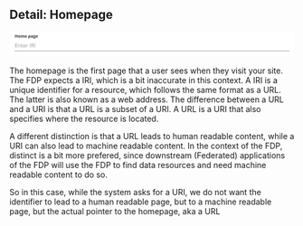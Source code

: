 Detail: Homepage
---
![Homepage](pix/populateHomePage.png)

The homepage is the first page that a user sees when they visit your site. The FDP expects a IRI, which is a bit inaccurate in this context.
A IRI is a unique identifier for a resource, which follows the same format as a URL. The latter is also known as a web address. 
The difference between a URL and a URI is that a URL is a subset of a URI. A URL is a URI that also specifies where the resource is located.

A different distinction is that a URL leads to human readable content, while a URI can also lead to machine readable content.
In the context of the FDP, distinct is a bit more prefered, since downstream (Federated) applications of the FDP will use the FDP to find data resources and 
need machine readable content to do so.

So in this case, while the system asks for a URI, we do not want the identifier to lead to a human readable page, but to a machine readable page, but
the actual pointer to the homepage, aka a URL

